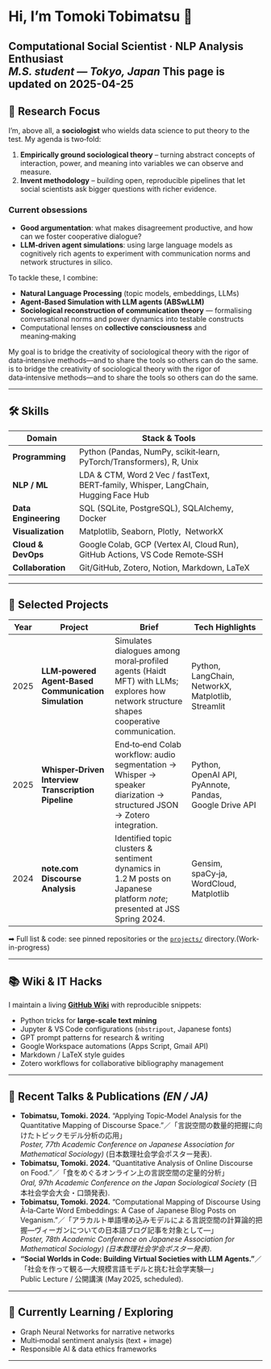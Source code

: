 # Hi, I’m **Tomoki Tobimatsu** 👋

**Computational Social Scientist · NLP Analysis Enthusiast**\
*M.S. student — Tokyo, Japan*
This page is updated on 2025-04-25
---

## 🎯 Research Focus

I’m, above all, a **sociologist** who wields data science to put theory to the test. My agenda is two‑fold:

1. **Empirically ground sociological theory** – turning abstract concepts of interaction, power, and meaning into variables we can observe and measure.
2. **Invent methodology** – building open, reproducible pipelines that let social scientists ask bigger questions with richer evidence.

### Current obsessions

- **Good argumentation**: what makes disagreement productive, and how can we foster cooperative dialogue?
- **LLM‑driven agent simulations**: using large language models as cognitively rich agents to experiment with communication norms and network structures in silico.

To tackle these, I combine:

- **Natural Language Processing** (topic models, embeddings, LLMs)
- **Agent‑Based Simulation with LLM agents (ABSwLLM)**
- **Sociological reconstruction of communication theory** — formalising conversational norms and power dynamics into testable constructs
- Computational lenses on **collective consciousness** and meaning‑making

My goal is to bridge the creativity of sociological theory with the rigor of data‑intensive methods—and to share the tools so others can do the same. is to bridge the creativity of sociological theory with the rigor of data‑intensive methods—and to share the tools so others can do the same.

---

## 🛠️ Skills

| Domain               | Stack & Tools                                                                       |
| -------------------- | ----------------------------------------------------------------------------------- |
| **Programming**      | Python (Pandas, NumPy, scikit‑learn, PyTorch/Transformers), R, Unix                 |
| **NLP / ML**         | LDA & CTM, Word 2 Vec / fastText, BERT‑family, Whisper, LangChain, Hugging Face Hub |
| **Data Engineering** | SQL (SQLite, PostgreSQL), SQLAlchemy, Docker                                        |
| **Visualization**    | Matplotlib, Seaborn, Plotly,  NetworkX                                              |
| **Cloud & DevOps**   | Google Colab, GCP (Vertex AI, Cloud Run), GitHub Actions, VS Code Remote‑SSH        |
| **Collaboration**    | Git/GitHub, Zotero, Notion, Markdown, LaTeX                                         |

---

## 🚀 Selected Projects

| Year | Project                                              | Brief                                                                                                                                   | Tech Highlights                                        |
| ---- | ---------------------------------------------------- | --------------------------------------------------------------------------------------------------------------------------------------- | ------------------------------------------------------ |
| 2025 | **LLM‑powered Agent‑Based Communication Simulation** | Simulates dialogues among moral‑profiled agents (Haidt MFT) with LLMs; explores how network structure shapes cooperative communication. | Python, LangChain, NetworkX, Matplotlib, Streamlit     |
| 2025 | **Whisper‑Driven Interview Transcription Pipeline**  | End‑to‑end Colab workflow: audio segmentation → Whisper → speaker diarization → structured JSON → Zotero integration.                   | Python, OpenAI API, PyAnnote, Pandas, Google Drive API |
| 2024 | **note.com Discourse Analysis**                      | Identified topic clusters & sentiment dynamics in 1.2 M posts on Japanese platform *note*; presented at JSS Spring 2024.                | Gensim, spaCy‑ja, WordCloud, Matplotlib                |

➡︎ Full list & code: see pinned repositories or the [`projects/`](./projects) directory.(Work-in-progress)

---

## 📚 Wiki & IT Hacks

I maintain a living **[GitHub Wiki](https://github.com/Tom-atok/Tom-atok/wiki)** with reproducible snippets:

- Python tricks for **large‑scale text mining**
- Jupyter & VS Code configurations (`nbstripout`, Japanese fonts)
- GPT prompt patterns for research & writing
- Google Workspace automations (Apps Script, Gmail API)
- Markdown / LaTeX style guides
- Zotero workflows for collaborative bibliography management

---

## 📰 Recent Talks & Publications *(EN / JA)*

- **Tobimatsu, Tomoki. 2024.** “Applying Topic‑Model Analysis for the Quantitative Mapping of Discourse Space.”／「言説空間の数量的把握に向けたトピックモデル分析の応用」\
  *Poster, 77th Academic Conference on Japanese Association for Mathematical Sociology)* (日本数理社会学会ポスター発表).
- **Tobimatsu, Tomoki. 2024.** “Quantitative Analysis of Online Discourse on Food.”／「食をめぐるオンライン上の言説空間の定量的分析」\
  *Oral, 97th Academic Conference on the Japan Sociological Society* (日本社会学会大会・口頭発表).
- **Tobimatsu, Tomoki. 2024.** “Computational Mapping of Discourse Using À‑la‑Carte Word Embeddings: A Case of Japanese Blog Posts on Veganism.”／「アラカルト単語埋め込みモデルによる言説空間の計算論的把握—ヴィーガンについての日本語ブログ記事を対象として—」\
  *Poster, 78th Academic Conference on Japanese Association for Mathematical Sociology) (日本数理社会学会ポスター発表).*
- **“Social Worlds in Code: Building Virtual Societies with LLM Agents.”**／「社会を作って観る—大規模言語モデルと挑む社会学実験—」\
  Public Lecture / 公開講演 (May 2025, scheduled).

---

## 🌱 Currently Learning / Exploring

- Graph Neural Networks for narrative networks
- Multi‑modal sentiment analysis (text + image)
- Responsible AI & data ethics frameworks

---
